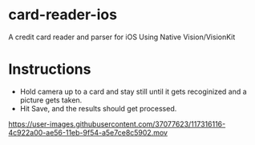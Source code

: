 # card-reader-ios
A credit card reader and parser for iOS Using Native Vision/VisionKit

# Instructions
- Hold camera up to a card and stay still until it gets recoginized and a picture gets taken.
- Hit Save, and the results should get processed.

https://user-images.githubusercontent.com/37077623/117316116-4c922a00-ae56-11eb-9f54-a5e7ce8c5902.mov
